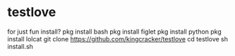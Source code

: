 # testlove
for just fun
install?
pkg install bash
pkg install figlet
pkg install python
pkg install lolcat
git clone https://github.com/kingcracker/testlove
cd testlove
sh install.sh
